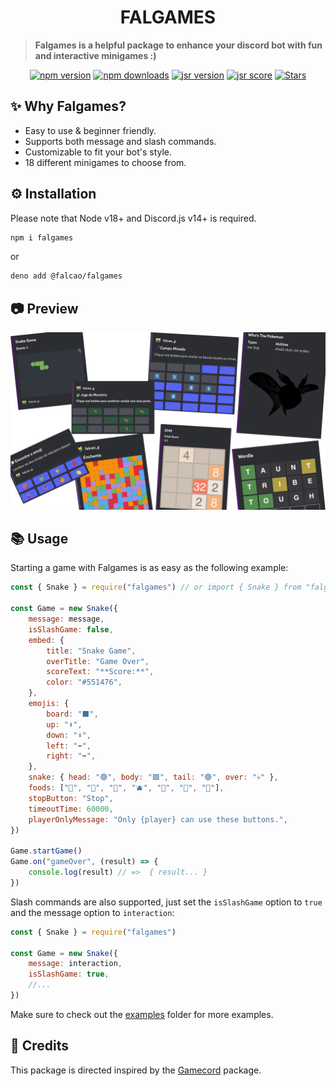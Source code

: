 <h1 align="center"> FALGAMES </h1>

> **Falgames is a helpful package to enhance your discord bot with fun and interactive minigames :)**

<p align="center">
    <a href="https://www.npmjs.com/package/falgames"><img src="https://img.shields.io/npm/v/falgames.svg?maxAge=3600" alt="npm version" /></a>
		<a href="https://www.npmjs.com/package/falgames"><img src="https://img.shields.io/npm/dt/falgames.svg?maxAge=3600" alt="npm downloads" /></a>
    <a href="https://jsr.io/@falcao/falgames"><img src="https://jsr.io/badges/@falcao/falgames" alt="jsr version" /></a>
		<a href="https://jsr.io/@falcao/falgames"><img src="https://jsr.io/badges/@falcao/falgames/score" alt="jsr score" /></a>
    <a title="Stars" href="https://github.com/falcao-g/falbot">
    <img src="https://img.shields.io/github/stars/falcao-g/Falgames" alt="Stars">
    </a>
</p>

## **✨ Why Falgames?**

- Easy to use & beginner friendly.
- Supports both message and slash commands.
- Customizable to fit your bot's style.
- 18 different minigames to choose from.

## **⚙️ Installation**

Please note that Node v18+ and Discord.js v14+ is required.

```bash
npm i falgames
```

or

```bash
deno add @falcao/falgames
```

## 📷 Preview

![Preview](/assets/readme.png)

## **📚 Usage**

Starting a game with Falgames is as easy as the following example:

```js
const { Snake } = require("falgames") // or import { Snake } from "falgames"

const Game = new Snake({
	message: message,
	isSlashGame: false,
	embed: {
		title: "Snake Game",
		overTitle: "Game Over",
		scoreText: "**Score:**",
		color: "#551476",
	},
	emojis: {
		board: "⬛",
		up: "⬆️",
		down: "⬇️",
		left: "⬅️",
		right: "➡️",
	},
	snake: { head: "🟢", body: "🟩", tail: "🟢", over: "💀" },
	foods: ["🍎", "🍇", "🍊", "🫐", "🥕", "🥝", "🌽"],
	stopButton: "Stop",
	timeoutTime: 60000,
	playerOnlyMessage: "Only {player} can use these buttons.",
})

Game.startGame()
Game.on("gameOver", (result) => {
	console.log(result) // =>  { result... }
})
```

Slash commands are also supported, just set the `isSlashGame` option to `true` and the message option to `interaction`:

```js
const { Snake } = require("falgames")

const Game = new Snake({
	message: interaction,
	isSlashGame: true,
	//...
})
```

Make sure to check out the [examples](examples) folder for more examples.

## **📜 Credits**

This package is directed inspired by the [Gamecord](https://www.npmjs.com/package/discord-gamecord) package.
